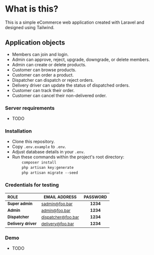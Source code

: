 
# What is this?
This is a simple eCommerce web application created with Laravel and designed using Tailwind.

## Application objects
* Members can join and login.
* Admin can approve, reject, upgrade, downgrade, or delete members.
* Admin can create or delete products.
* Customer can browse products.
* Customer can order a product.
* Dispatcher can dispatch or reject orders.
* Delivery driver can update the status of dispatched orders.
* Customer can track their order.
* Customer can cancel their non-delivered order.

### Server requirements
* TODO

### Installation
* Clone this repository.
* Copy `.env.example` to `.env`.
* Adjust database details in your `.env`.
* Run these commands within the project's root directory:\
       &nbsp;&nbsp;&nbsp;&nbsp;&nbsp;&nbsp;&nbsp;&nbsp;`composer install`\
       &nbsp;&nbsp;&nbsp;&nbsp;&nbsp;&nbsp;&nbsp;&nbsp;`php artisan key:generate`\
       &nbsp;&nbsp;&nbsp;&nbsp;&nbsp;&nbsp;&nbsp;&nbsp;`php artisan migrate --seed`

### Credentials for testing
| <sub>ROLE</sub>                | <sub>EMAIL ADDRESS</sub>      | <sub>PASSWORD</sub> |
|:-------------------------------|-------------------------------|:-------------------:|
| __<sub>Super admin</sub>__     | <sub>sadmin@foo.bar<sub>      | __<sub>1234</sub>__ |
| __<sub>Admin</sub>__           | <sub>admin@foo.bar<sub>       | __<sub>1234</sub>__ |
| __<sub>Dispatcher</sub>__      | <sub>dispatcher@foo.bar<sub>  | __<sub>1234</sub>__ |
| __<sub>Delivery driver</sub>__ | <sub>delivery@foo.bar<sub>    | __<sub>1234</sub>__ |

### Demo
* TODO
    
